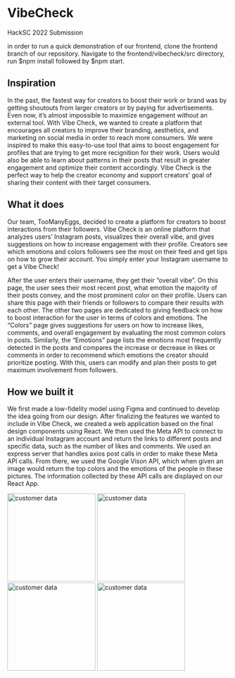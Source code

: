 # VibeCheck
 HackSC 2022 Submission

in order to run a quick demonstration of our frontend, clone the frontend branch of our repository. 
Navigate to the frontend/vibecheck/src directory, run $npm install followed by $npm start.

## Inspiration
In the past, the fastest way for creators to boost their work or brand was by getting shoutouts from larger creators or by paying for advertisements. Even now, it’s almost impossible to maximize engagement without an external tool. With Vibe Check, we wanted to create a platform that encourages all creators to improve their branding, aesthetics, and marketing on social media in order to reach more consumers. We were inspired to make this easy-to-use tool that aims to boost engagement for profiles that are trying to get more recignition for their work. Users would also be able to learn about patterns in their posts that result in greater engagement and optimize their content accordingly. Vibe Check is the perfect way to help the creator economy and support creators’ goal of sharing their content with their target consumers.

## What it does
Our team, TooManyEggs, decided to create a platform for creators to boost interactions from their followers. Vibe Check is an online platform that analyzes users’ Instagram posts, visualizes their overall vibe, and gives suggestions on how to increase engagement with their profile. Creators see which emotions and colors followers see the most on their feed and get tips on how to grow their account. You simply enter your Instagram username to get a Vibe Check!

After the user enters their username, they get their “overall vibe”. On this page, the user sees their most recent post, what emotion the majority of their posts convey, and the most prominent color on their profile. Users can share this page with their friends or followers to compare their results with each other. The other two pages are dedicated to giving feedback on how to boost interaction for the user in terms of colors and emotions. The “Colors” page gives suggestions for users on how to increase likes, comments, and overall engagement by evaluating the most common colors in posts. Similarly, the “Emotions” page lists the emotions most frequently detected in the posts and compares the increase or decrease in likes or comments in order to recommend which emotions the creator should prioritize posting. With this, users can modify and plan their posts to get maximum involvement from followers.

## How we built it
We first made a low-fidelity model using Figma and continued to develop the idea going from our design. After finalizing the features we wanted to include in Vibe Check, we created a web application based on the final design components using React. We then used the Meta API to connect to an individual Instagram account and return the links to different posts and specific data, such as the number of likes and comments. We used an express server that handles axios post calls in order to make these Meta API calls. From there, we used the Google Vison API, which when given an image would return the top colors and the emotions of the people in these pictures. The information collected by these API calls are displayed on our React App.

<img width="200" alt="customer data" src="https://user-images.githubusercontent.com/36688658/165654696-1d282dd8-3cd7-4b33-8689-05cfb0eba16a.png">
<img width="200" alt="customer data" src="https://user-images.githubusercontent.com/36688658/165654696-1d282dd8-3cd7-4b33-8689-05cfb0eba16a.png">
<img width="200" alt="customer data" src="https://user-images.githubusercontent.com/36688658/165654696-1d282dd8-3cd7-4b33-8689-05cfb0eba16a.png">
<img width="200" alt="customer data" src="https://user-images.githubusercontent.com/36688658/165654696-1d282dd8-3cd7-4b33-8689-05cfb0eba16a.png">

